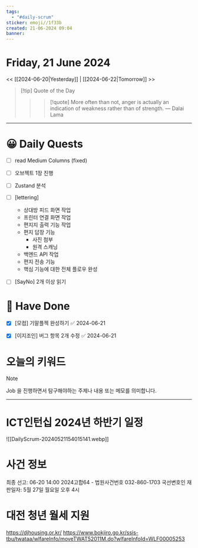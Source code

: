 ```yaml
---
tags:
  - "#daily-scrum"
sticker: emoji//1f33b
created: 21-06-2024 09:04
banner:
---
```

# Friday, 21 June 2024
<< [[2024-06-20|Yesterday]] | [[2024-06-22|Tomorrow]] >>

> [!tip] Quote of the Day  
> > > [!quote] More often than not, anger is actually an indication of weakness rather than of strength.
> — Dalai Lama

---

#  😀 Daily Quests
- [ ] read Medium Columns (fixed)
- [ ] 오브젝트 1장 진행
- [ ] Zustand 분석
- [ ] [lettering]
	* 상대방 피드 화면 작업
	* 프린터 연결 화면 작업
	* 편지지 출력 기능 작업
	* 편지 답장 기능
		* 사진 첨부
		* 원격 스캐닝
	* 백엔드 API 작업
	* 편지 전송 기능
	* 핵심 기능에 대한 전체 플로우 완성


- [ ] [SayNo] 2개 이상 읽기

# 🙂 Have Done
- [x] [모컴] 기말플젝 완성하기 ✅ 2024-06-21
- [x] [이지조인] 버그 항목 2개 수정 ✅ 2024-06-21



# 오늘의 키워드

> [!NOTE]
> Job 을 진행하면서 탐구해야하는 주제나 내용 또는 메모를 의미합니다.


---
# ICT인턴십 2024년 하반기 일정
![[DailyScrum-20240521154015141.webp]]

# 사건 정보
최종 선고: 06-20 14:00
2024고합64 - 법원사건번호
032-860-1703
국선변호인
재판일자: 5월 27일 월요일 오후 4시

# 대전 청년 월세 지원
https://djhousing.or.kr/
https://www.bokjiro.go.kr/ssis-tbu/twataa/wlfareInfo/moveTWAT52011M.do?wlfareInfoId=WLF00005253